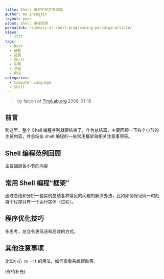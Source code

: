 ```yaml
---
title: Shell 编程范例之总结篇
author: Wu Zhangjin
layout: post
album: Shell 编程范例
permalink: /summary-of-shell-programming-paradigm-article/
views:
  - 1277
tags:
  - Bash
  - 编程
  - 范例
  - Shell
  - 实例
  - 总结
  - 例子
categories:
  - Computer Language
  - Shell
---
```


> by falcon of [TinyLab.org][2]
> 2008-01-19

## 前言

到这里，整个 Shell 编程序列就要结束了，作为总结篇，主要回顾一下各个小节的主要内容，并总结出 shell 编程的一些常用框架和相关注意事项等。

## Shell 编程范例回顾

主要回顾各小节的内容

## 常用 Shell 编程“框架”

通过总结和分析一些实例总结各种常见的问题的解决办法，比如如何保证同一时刻每个程序只有一个运行实体（进程）。

## 程序优化技巧

多思考，总会有更简洁和高效的方式。

## 其他注意事项

比如小心 `rm -rf` 的用法，如何查看系统帮助等。

(有待补充)

 [2]: http://tinylab.org
